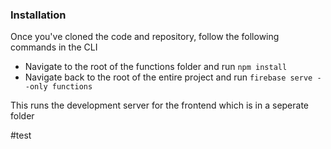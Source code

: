 ### Installation

Once you've cloned the code and repository, follow the following commands in the CLI

- Navigate to the root of the functions folder and run `npm install`
- Navigate back to the root of the entire project and run `firebase serve --only functions`

This runs the development server for the frontend which is in a seperate folder

#test
